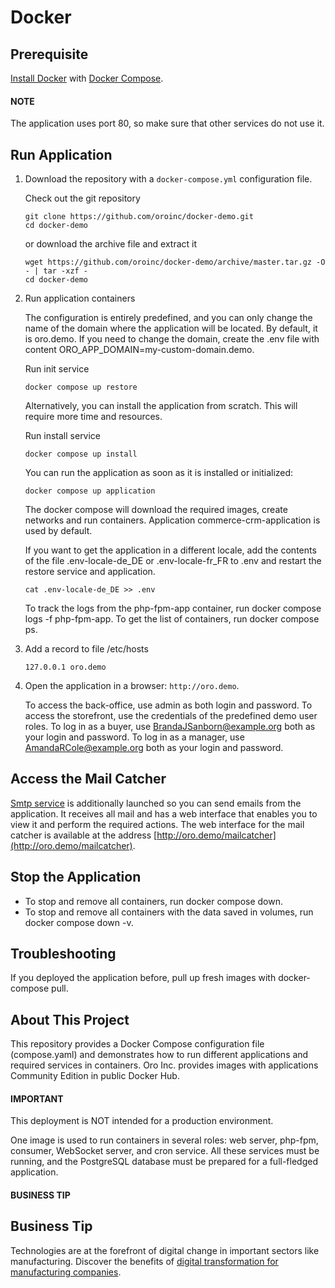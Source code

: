 <a id="demo-environment-docker"></a>

# Docker

## Prerequisite

<a href="https://docs.docker.com/engine/install/" target="_blank">Install Docker</a> with <a href="https://docs.docker.com/compose/install" target="_blank">Docker Compose</a>.

#### NOTE
The application uses port 80, so make sure that other services do not use it.

## Run Application

1. Download the repository with a `docker-compose.yml` configuration file.

   Check out the git repository
   ```none
   git clone https://github.com/oroinc/docker-demo.git
   cd docker-demo
   ```

   or download the archive file and extract it
   ```none
   wget https://github.com/oroinc/docker-demo/archive/master.tar.gz -O - | tar -xzf -
   cd docker-demo
   ```
2. Run application containers

   The configuration is entirely predefined, and you can only change the name of the domain where the application will be located.
   By default, it is oro.demo. If you need to change the domain, create the .env file with content ORO_APP_DOMAIN=my-custom-domain.demo.

   Run init service
   ```none
   docker compose up restore
   ```

   Alternatively, you can install the application from scratch. This will require more time and resources.

   Run install service
   ```none
   docker compose up install
   ```

   You can run the application as soon as it is installed or initialized:
   ```none
   docker compose up application
   ```

   The docker compose will download the required images, create networks and run containers. Application commerce-crm-application is used by default.

   If you want to get the application in a different locale, add the contents of the file .env-locale-de_DE or .env-locale-fr_FR to .env and restart the restore service and application.
   ```none
   cat .env-locale-de_DE >> .env
   ```

   To track the logs from the php-fpm-app container, run docker compose logs -f php-fpm-app. To get the list of containers, run docker compose ps.
3. Add a record to file /etc/hosts
   ```none
   127.0.0.1 oro.demo
   ```
4. Open the application in a browser: `http://oro.demo`.

   To access the back-office, use admin as both login and password. To access the storefront, use the credentials of the predefined demo user roles. To log in as a buyer, use BrandaJSanborn@example.org both as your login and password. To log in as a manager, use AmandaRCole@example.org both as your login and password.

## Access the Mail Catcher

<a href="https://github.com/mailhog/MailHog" target="_blank">Smtp service</a> is additionally launched so you can send emails from the application. It receives all mail and has a web interface that enables you to view it and perform the required actions. The web interface for the mail catcher is available at the address [http://oro.demo/mailcatcher](http://oro.demo/mailcatcher).

## Stop the Application

- To stop and remove all containers, run docker compose down.
- To stop and remove all containers with the data saved in volumes, run docker compose down -v.

## Troubleshooting

If you deployed the application before, pull up fresh images with docker-compose pull.

## About This Project

This repository provides a Docker Compose configuration file (compose.yaml) and demonstrates how to run different applications and required services in containers. Oro Inc. provides images with applications Community Edition in public Docker Hub.

#### IMPORTANT
This deployment is NOT intended for a production environment.

One image is used to run containers in several roles: web server, php-fpm, consumer, WebSocket server, and cron service.
All these services must be running, and the PostgreSQL database must be prepared for a full-fledged application.

#### BUSINESS TIP
## Business Tip

Technologies are at the forefront of digital change in important sectors like manufacturing. Discover the benefits of <a href="https://oroinc.com/b2b-ecommerce/blog/digital-transformation-in-manufacturing/" target="_blank">digital transformation for manufacturing companies</a>.

<!-- Frontend -->
